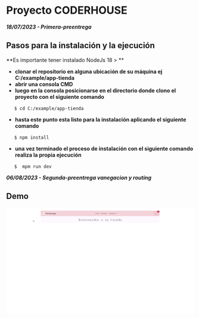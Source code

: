  # Proyecto CODERHOUSE

***18/07/2023 - Primera-preentrega***
  



## Pasos para la instalación y la ejecución 

**Es importante tener instalado NodeJs 18 > **

- **clonar el repositorio en alguna ubicación de su máquina ej C:/example/app-tienda**
- **abrir una consola CMD** 
- **luego en la consola posicionarse en el directorio donde clono el proyecto con el siguiente comando**
```shell
   $ cd C:/example/app-tienda
```
- **hasta este punto esta listo para la instalación aplicando el siguiente comando**
```shell 
   $ npm install
```
- **una vez terminado el proceso de instalación con el siguiente comando realiza la propia ejecución**
```shell
   $  mpm run dev
```



***06/08/2023 - Segunda-preentrega vanegacion y routing***

## Demo

![](https://raw.githubusercontent.com/gabriel95-x/app-tienda/main/public/img/Tienda_Daya.gif)